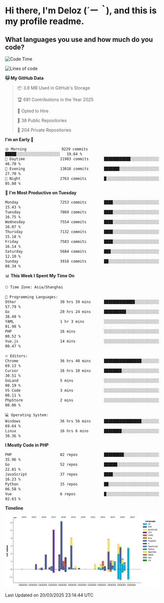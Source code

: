 # **Hi there, I'm Deloz (*´ー｀*), and this is my profile readme.**

## **What languages you use and how much do you code?**

<!--START_SECTION:waka-->
![Code Time](http://img.shields.io/badge/Code%20Time-5%2C949%20hrs%2052%20mins-blue)

![Lines of code](https://img.shields.io/badge/From%20Hello%20World%20I%27ve%20Written-45.8%20million%20lines%20of%20code-blue)

**🐱 My GitHub Data** 

> 📦 3.8 MB Used in GitHub's Storage 
 > 
> 🏆 681 Contributions in the Year 2025
 > 
> 💼 Opted to Hire
 > 
> 📜 38 Public Repositories 
 > 
> 🔑 204 Private Repositories 
 > 
**I'm an Early 🐤** 

```text
🌞 Morning                9229 commits        █████░░░░░░░░░░░░░░░░░░░░   19.64 % 
🌆 Daytime                21983 commits       ████████████░░░░░░░░░░░░░   46.78 % 
🌃 Evening                13018 commits       ███████░░░░░░░░░░░░░░░░░░   27.70 % 
🌙 Night                  2763 commits        █░░░░░░░░░░░░░░░░░░░░░░░░   05.88 % 
```
📅 **I'm Most Productive on Tuesday** 

```text
Monday                   7253 commits        ████░░░░░░░░░░░░░░░░░░░░░   15.43 % 
Tuesday                  7869 commits        ████░░░░░░░░░░░░░░░░░░░░░   16.75 % 
Wednesday                7554 commits        ████░░░░░░░░░░░░░░░░░░░░░   16.07 % 
Thursday                 7132 commits        ████░░░░░░░░░░░░░░░░░░░░░   15.18 % 
Friday                   7583 commits        ████░░░░░░░░░░░░░░░░░░░░░   16.14 % 
Saturday                 5684 commits        ███░░░░░░░░░░░░░░░░░░░░░░   12.10 % 
Sunday                   3918 commits        ██░░░░░░░░░░░░░░░░░░░░░░░   08.34 % 
```


📊 **This Week I Spent My Time On** 

```text
🕑︎ Time Zone: Asia/Shanghai

💬 Programming Languages: 
Other                    30 hrs 39 mins      ██████████████░░░░░░░░░░░   57.79 % 
Go                       20 hrs 24 mins      ██████████░░░░░░░░░░░░░░░   38.49 % 
YAML                     1 hr 3 mins         ░░░░░░░░░░░░░░░░░░░░░░░░░   01.98 % 
PHP                      16 mins             ░░░░░░░░░░░░░░░░░░░░░░░░░   00.52 % 
Vue.js                   14 mins             ░░░░░░░░░░░░░░░░░░░░░░░░░   00.47 % 

🔥 Editors: 
Chrome                   36 hrs 40 mins      █████████████████░░░░░░░░   69.13 % 
Cursor                   16 hrs 10 mins      ████████░░░░░░░░░░░░░░░░░   30.51 % 
GoLand                   5 mins              ░░░░░░░░░░░░░░░░░░░░░░░░░   00.19 % 
VS Code                  3 mins              ░░░░░░░░░░░░░░░░░░░░░░░░░   00.11 % 
PhpStorm                 2 mins              ░░░░░░░░░░░░░░░░░░░░░░░░░   00.06 % 

💻 Operating System: 
Windows                  36 hrs 56 mins      █████████████████░░░░░░░░   69.64 % 
Linux                    16 hrs 6 mins       ████████░░░░░░░░░░░░░░░░░   30.36 % 
```

**I Mostly Code in PHP** 

```text
PHP                      82 repos            █████████░░░░░░░░░░░░░░░░   35.96 % 
Go                       52 repos            ██████░░░░░░░░░░░░░░░░░░░   22.81 % 
JavaScript               37 repos            ████░░░░░░░░░░░░░░░░░░░░░   16.23 % 
Python                   15 repos            ██░░░░░░░░░░░░░░░░░░░░░░░   06.58 % 
Vue                      6 repos             █░░░░░░░░░░░░░░░░░░░░░░░░   02.63 % 
```



**Timeline**

![Lines of Code chart](https://raw.githubusercontent.com/deloz/deloz/main/assets/bar_graph.png)


 Last Updated on 20/03/2025 23:14:44 UTC
<!--END_SECTION:waka-->
